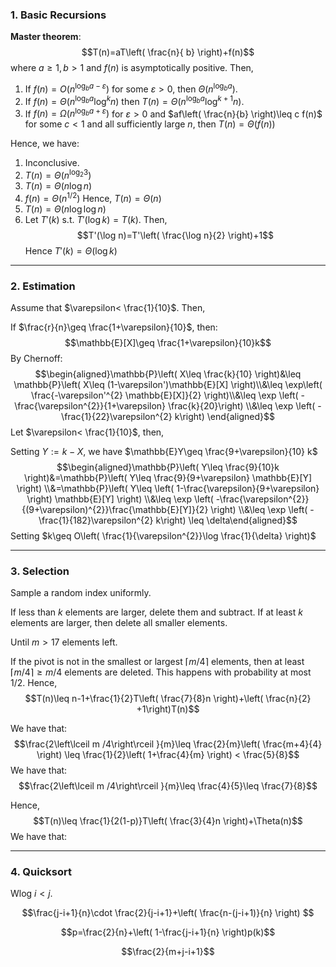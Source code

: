 ### 1. Basic Recursions
**Master theorem**:
$$T(n)=aT\left( \frac{n}{ b} \right)+f(n)$$where $a\geq 1,b>1$ and $f(n)$ is asymptotically positive. Then,
1. If $f(n)=O(n ^{\log_{b}a-\varepsilon})$ for some $\varepsilon> 0$, then $\Theta(n^{\log_{b}a})$.
2. If $f(n)=\Theta(n^{\log_{b} a}\log^k n)$ then $T(n)=\Theta(n^{\log_{b}a}\log^{k+1}n)$.
3. If $f(n)=\Omega(n^{\log_{b}a+\varepsilon})$ for $\varepsilon>0$ and $af\left( \frac{n}{b} \right)\leq c f(n)$ for some $c< 1$ and all sufficiently large $n$, then $T(n)=\Theta(f(n))$

Hence, we have: 
1. Inconclusive. 
2. $T(n)=\Theta(n^{\log_{2}3})$
3. $T(n)=\Theta(n \log n)$
4. $f(n)=\Theta(n^{1/2})$ Hence, $T(n)=\Theta(n)$
5. $T(n)=\Theta(n \log \log n)$
6. Let $T'(k)$ s.t. $T'(\log k)=T(k)$. Then, $$T'(\log n)=T'\left( \frac{\log n}{2} \right)+1$$ Hence $T'(k)=\Theta(\log k)$

---
### 2. Estimation
Assume that $\varepsilon< \frac{1}{10}$. Then, 

If $\frac{r}{n}\geq \frac{1+\varepsilon}{10}$, then: $$\mathbb{E}[X]\geq \frac{1+\varepsilon}{10}k$$By Chernoff: $$\begin{aligned}\mathbb{P}\left( X\leq \frac{k}{10} \right)&\leq \mathbb{P}\left( X\leq (1-\varepsilon')\mathbb{E}[X] \right)\\&\leq \exp\left( \frac{-\varepsilon'^{2} \mathbb{E}[X]}{2} \right)\\&\leq \exp \left( -\frac{\varepsilon^{2}}{1+\varepsilon}  \frac{k}{20}\right) \\&\leq \exp \left( -\frac{1}{22}\varepsilon^{2} k\right) \end{aligned}$$Let $\varepsilon< \frac{1}{10}$, then, 

Setting $Y:= k-X$, we have $\mathbb{E}Y\geq \frac{9+\varepsilon}{10} k$
$$\begin{aligned}\mathbb{P}\left( Y\leq \frac{9}{10}k  \right)&=\mathbb{P}\left( Y\leq \frac{9}{9+\varepsilon}  \mathbb{E}[Y] \right) \\&=\mathbb{P}\left( Y\leq \left( 1-\frac{\varepsilon}{9+\varepsilon} \right)  \mathbb{E}[Y] \right) \\&\leq \exp \left( -\frac{\varepsilon^{2}}{(9+\varepsilon)^{2}}\frac{\mathbb{E}[Y]}{2} \right) \\&\leq \exp \left( - \frac{1}{182}\varepsilon^{2} k\right) \leq \delta\end{aligned}$$
Setting $k\geq  O\left( \frac{1}{\varepsilon^{2}}\log \frac{1}{\delta} \right)$

---
### 3. Selection
Sample a random index uniformly.

If less than $k$ elements are larger, delete them and subtract.
If at least $k$ elements are larger, then delete all smaller elements. 

Until $m> 17$ elements left.

If the pivot is not in the smallest or largest $\left\lceil m / 4\right\rceil$ elements, then at least $\left\lceil m / 4\right\rceil\geq m / 4$ elements are deleted. This happens with probability at most 1/2. Hence, $$T(n)\leq n-1+\frac{1}{2}T\left( \frac{7}{8}n \right)+\left( \frac{n}{2} +1\right)T(n)$$


We have that: $$\frac{2\left\lceil m /4\right\rceil }{m}\leq \frac{2}{m}\left( \frac{m+4}{4} \right) \leq \frac{1}{2}\left( 1+\frac{4}{m} \right) < \frac{5}{8}$$
We have that: $$\frac{2\left\lceil m /4\right\rceil }{m}\leq \frac{4}{5}\leq \frac{7}{8}$$

Hence, $$T(n)\leq \frac{1}{2(1-p)}T\left( \frac{3}{4}n \right)+\Theta(n)$$We have that:

---
### 4. Quicksort


Wlog $i<j$. 

$$\frac{j-i+1}{n}\cdot  \frac{2}{j-i+1}+\left( \frac{n-(j-i+1)}{n} \right) $$


$$p=\frac{2}{n}+\left( 1-\frac{j-i+1}{n} \right)p(k)$$

$$\frac{2}{m+j-i+1}$$